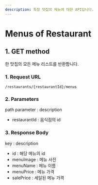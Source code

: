 ```yaml
---
description: 특정 맛집의 메뉴에 대한 API입니다.
---
```


# Menus of Restaurant

## 1. GET method

한 맛집의 모든 메뉴 리스트를 반환합니다.

### 1. Request URL

```
/restaurants/{restaurantId}/menus
```

### 2. Parameters

path parameter : description

* restaurantId : 음식점의 id

### 3. Response Body

key : description

* id : 해당 메뉴의 id
* menuImage : 메뉴 사진
* menuName : 메뉴 이름
* menuPrice : 메뉴 가격
* salePrice : 세일된 메뉴 가격
